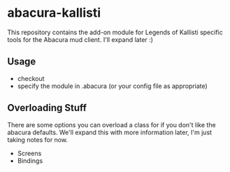 # abacura-kallisti

This repository contains the add-on module for Legends of Kallisti specific tools for the 
Abacura mud client.  I'll expand later :)

## Usage
* checkout
* specify the module in .abacura (or your config file as appropriate)

## Overloading Stuff
There are some options you can overload a class for if you don't like the abacura defaults.  We'll expand this with more information later, I'm just taking notes for now.
* Screens
* Bindings

